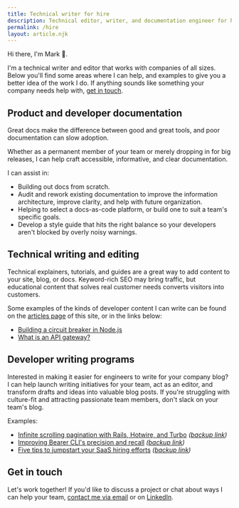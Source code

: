 ```yaml
---
title: Technical writer for hire
description: Technical editor, writer, and documentation engineer for hire.
permalink: /hire
layout: article.njk
---
```


Hi there, I'm Mark :wave:.

I'm a technical writer and editor that works with companies of all sizes. Below you'll find some areas where I can help, and examples to give you a better idea of the work I do. If anything sounds like something your company needs help with, [get in touch](mailto:hello@markmichon.com).

## Product and developer documentation

Great docs make the difference between good and great tools, and poor documentation can slow adoption.

Whether as a permanent member of your team or merely dropping in for big releases, I can help craft accessible, informative, and clear documentation.

I can assist in:

- Building out docs from scratch.
- Audit and rework existing documentation to improve the information architecture, improve clarity, and help with future organization.
- Helping to select a docs-as-code platform, or build one to suit a team's specific goals.
- Develop a style guide that hits the right balance so your developers aren't blocked by overly noisy warnings.

## Technical writing and editing

Technical explainers, tutorials, and guides are a great way to add content to your site, blog, or docs. Keyword-rich SEO may bring traffic, but educational content that solves real customer needs converts visitors into customers.

Some examples of the kinds of developer content I can write can be found on the [articles page](/articles) of this site, or in the links below:

- [Building a circuit breaker in Node.js](https://dev.to/bearer/building-a-circuit-breaker-in-node-js-part-1-2e98)
- [What is an API gateway?](https://dev.to/bearer/what-is-an-api-gateway-42i6)

## Developer writing programs

Interested in making it easier for engineers to write for your company blog? I can help launch writing initiatives for your team, act as an editor, and transform drafts and ideas into valuable blog posts. If you're struggling with culture-fit and attracting passionate team members, don't slack on your team's blog.

Examples:

- [Infinite scrolling pagination with Rails, Hotwire, and Turbo](https://www.bearer.com/blog/infinite-scrolling-pagination-hotwire) *([backup link](https://web.archive.org/web/20230323122530/https://www.bearer.com/blog/infinite-scrolling-pagination-hotwire))*
- [Improving Bearer CLI's precision and recall](https://www.bearer.com/blog/improving-precision-and-recall) *([backup link](https://web.archive.org/web/20230804184004/https://www.bearer.com/blog/improving-precision-and-recall))*
- [Five tips to jumpstart your SaaS hiring efforts](https://www.bearer.com/blog/saas-hiring-tips) *([backup link](https://web.archive.org/web/20230323105733/https://www.bearer.com/blog/saas-hiring-tips))*

## Get in touch

Let's work together! If you'd like to discuss a project or chat about ways I can help your team, [contact me via email](mailto:hello@markmichon.com) or on [LinkedIn](https://www.linkedin.com/in/markmichon).
